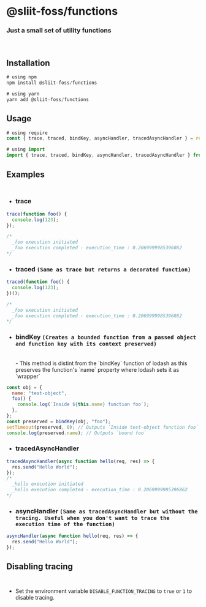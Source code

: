 # @sliit-foss/functions

### Just a small set of utility functions

<br/>

## Installation

```js
# using npm
npm install @sliit-foss/functions

# using yarn
yarn add @sliit-foss/functions
```

## Usage

```js
# using require
const { trace, traced, bindKey, asyncHandler, tracedAsyncHandler } = require("@sliit-foss/functions");

# using import
import { trace, traced, bindKey, asyncHandler, tracedAsyncHandler } from "@sliit-foss/functions";
```

## Examples<br/><br/>

- ### trace

```js
trace(function foo() {
  console.log(123);
});

/*
  _foo execution initiated
  _foo execution completed - execution_time : 0.2069999985396862
*/
```

- ### traced `(Same as trace but returns a decorated function)`

```js
traced(function foo() {
  console.log(123);
})();

/*
  _foo execution initiated
  _foo execution completed - execution_time : 0.2069999985396862
*/
```

- ### bindKey `(Creates a bounded function from a passed object and function key with its context preserved)`
  <br/>
  - This method is distint from the `bindKey` function of lodash as this preserves the function's `name` property where lodash sets it as `wrapper`

```js
const obj = {
  name: "test-object",
  foo() {
    console.log(`Inside ${this.name} function foo`);
  },
};
const preserved = bindKey(obj, "foo");
setTimeout(preserved, 0); // Outputs `Inside test-object function foo`
console.log(preserved.name); // Outputs `bound foo`
```

- ### tracedAsyncHandler

```js
tracedAsyncHandler(async function hello(req, res) => {
  res.send("Hello World");
});
/*
  _hello execution initiated
  _hello execution completed - execution_time : 0.2069999985396862
*/
```

- ### asyncHandler `(Same as tracedAsyncHandler but without the tracing. Useful when you don't want to trace the execution time of the function)`

```js
asyncHandler(async function hello(req, res) => {
  res.send("Hello World");
});
```

## Disabling tracing<br/><br/>

- Set the environment variable `DISABLE_FUNCTION_TRACING` to `true` or `1` to disable tracing.
